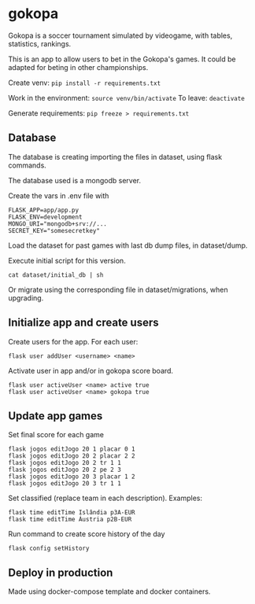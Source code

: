 # gokopa
Gokopa is a soccer tournament simulated by videogame, with tables, statistics, rankings.

This is an app to allow users to bet in the Gokopa's games. It could be adapted for beting in other championships.

Create venv: `pip install -r requirements.txt`

Work in the environment: `source venv/bin/activate`
To leave: `deactivate`

Generate requirements: `pip freeze > requirements.txt`

## Database

The database is creating importing the files in dataset, using flask commands.

The database used is a mongodb server.

Create the vars in .env file with 

```
FLASK_APP=app/app.py
FLASK_ENV=development
MONGO_URI="mongodb+srv://...
SECRET_KEY="somesecretkey"
```

Load the dataset for past games with last db dump files, in dataset/dump.

Execute initial script for this version.

```
cat dataset/initial_db | sh
```

Or migrate using the corresponding file in dataset/migrations, when upgrading.

## Initialize app and create users

Create users for the app. For each user:

```
flask user addUser <username> <name>
```

Activate user in app and/or in gokopa score board.

```
flask user activeUser <name> active true
flask user activeUser <name> gokopa true
```

## Update app games

Set final score for each game

```
flask jogos editJogo 20 1 placar 0 1
flask jogos editJogo 20 2 placar 2 2
flask jogos editJogo 20 2 tr 1 1
flask jogos editJogo 20 2 pe 2 3
flask jogos editJogo 20 3 placar 1 2
flask jogos editJogo 20 3 tr 1 1
```

Set classified (replace team in each description). Examples:

```
flask time editTime Islândia p3A-EUR
flask time editTime Áustria p2B-EUR
```

Run command to create score history of the day

```
flask config setHistory
```

## Deploy in production

Made using docker-compose template and docker containers.
